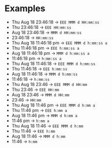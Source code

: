 # Examples
 - Thu Aug 18 23:46:18 -> `EEE MMM d HH:mm:ss`
 - Thu 23:46:18 -> `EEE HH:mm:ss`
 - Aug 18 23:46:18 -> `MMM d HH:mm:ss`
 - 23:46:18 -> `HH:mm:ss`
 - Thu Aug 18 11:46:18 pm -> `EEE MMM d h:mm:ss a`
 - Thu 11:46:18 pm -> `EEE h:mm:ss a`
 - Aug 18 11:46:18 pm -> `MMM d h:mm:ss a`
 - 11:46:18 pm -> `h:mm:ss a`
 - Thu Aug 18 11:46:18 -> `EEE MMM d h:mm:ss`
 - Thu 11:46:18 -> `EEE h:mm:ss`
 - Aug 18 11:46:18 -> `MMM d h:mm:ss`
 - 11:46:18 -> `h:mm:ss`
 - Thu Aug 18 23:46 -> `EEE MMM d HH:mm`
 - Thu 23:46 -> `EEE HH:mm`
 - Aug 18 23:46 -> `MMM d HH:mm`
 - 23:46 -> `HH:mm`
 - Thu Aug 18 11:46 pm -> `EEE MMM d h:mm a`
 - Thu 11:46 pm -> `EEE h:mm a`
 - Aug 18 11:46 pm -> `MMM d h:mm a`
 - 11:46 pm -> `h:mm a`
 - Thu Aug 18 11:46 -> `EEE MMM d h:mm`
 - Thu 11:46 -> `EEE h:mm`
 - Aug 18 11:46 -> `MMM d h:mm`
 - 11:46 -> `h:mm`
